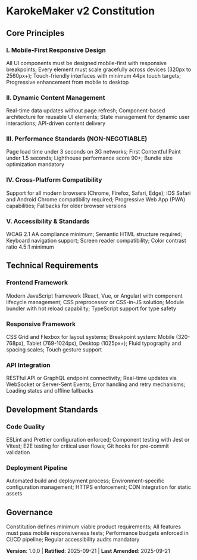 # KarokeMaker v2 Constitution

## Core Principles

### I. Mobile-First Responsive Design
All UI components must be designed mobile-first with responsive breakpoints; Every element must scale gracefully across devices (320px to 2560px+); Touch-friendly interfaces with minimum 44px touch targets; Progressive enhancement from mobile to desktop

### II. Dynamic Content Management
Real-time data updates without page refresh; Component-based architecture for reusable UI elements; State management for dynamic user interactions; API-driven content delivery

### III. Performance Standards (NON-NEGOTIABLE)
Page load time under 3 seconds on 3G networks; First Contentful Paint under 1.5 seconds; Lighthouse performance score 90+; Bundle size optimization mandatory

### IV. Cross-Platform Compatibility
Support for all modern browsers (Chrome, Firefox, Safari, Edge); iOS Safari and Android Chrome compatibility required; Progressive Web App (PWA) capabilities; Fallbacks for older browser versions

### V. Accessibility & Standards
WCAG 2.1 AA compliance minimum; Semantic HTML structure required; Keyboard navigation support; Screen reader compatibility; Color contrast ratio 4.5:1 minimum

## Technical Requirements

### Frontend Framework
Modern JavaScript framework (React, Vue, or Angular) with component lifecycle management; CSS preprocessor or CSS-in-JS solution; Module bundler with hot reload capability; TypeScript support for type safety

### Responsive Framework
CSS Grid and Flexbox for layout systems; Breakpoint system: Mobile (320-768px), Tablet (769-1024px), Desktop (1025px+); Fluid typography and spacing scales; Touch gesture support

### API Integration
RESTful API or GraphQL endpoint connectivity; Real-time updates via WebSocket or Server-Sent Events; Error handling and retry mechanisms; Loading states and offline fallbacks

## Development Standards

### Code Quality
ESLint and Prettier configuration enforced; Component testing with Jest or Vitest; E2E testing for critical user flows; Git hooks for pre-commit validation

### Deployment Pipeline
Automated build and deployment process; Environment-specific configuration management; HTTPS enforcement; CDN integration for static assets

## Governance

Constitution defines minimum viable product requirements; All features must pass mobile responsiveness tests; Performance budgets enforced in CI/CD pipeline; Regular accessibility audits mandatory

**Version**: 1.0.0 | **Ratified**: 2025-09-21 | **Last Amended**: 2025-09-21